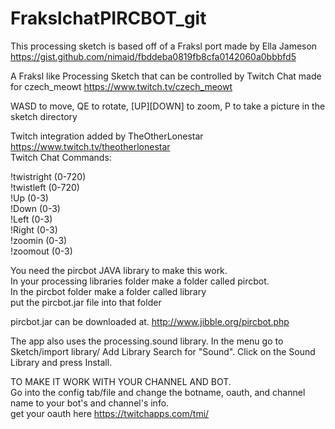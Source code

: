 # FrakslchatPIRCBOT_git

This processing sketch is based off of a Fraksl port made by Ella Jameson  
https://gist.github.com/nimaid/fbddeba0819fb8cfa0142060a0bbbfd5  

A Fraksl like Processing Sketch that can be controlled by Twitch Chat made for czech_meowt https://www.twitch.tv/czech_meowt  
 
 WASD to move, QE to rotate, [UP][DOWN] to zoom, P to take a picture in the sketch directory  
 
 Twitch integration added by TheOtherLonestar https://www.twitch.tv/theotherlonestar  
 Twitch Chat Commands:  
 
 !twistright (0-720)  
 !twistleft (0-720)  
 !Up (0-3)  
 !Down (0-3)  
 !Left (0-3)  
 !Right (0-3)  
 !zoomin (0-3)  
 !zoomout (0-3)  
 
 
 You need the pircbot JAVA library to make this work.  
 In your processing libraries folder make a folder called pircbot.     
 In the pircbot folder make a folder called library  
 put the pircbot.jar file into that folder  
 
 pircbot.jar can be downloaded at. http://www.jibble.org/pircbot.php  
 
 The app also uses the processing.sound library. In the menu go to Sketch/import library/ Add Library 
 Search for "Sound". Click on the Sound Library and press Install.  
 
 TO MAKE IT WORK WITH YOUR CHANNEL AND BOT.  
 Go into the config tab/file and change the botname, oauth, and channel name to your bot's and channel's info.  
 get your oauth here https://twitchapps.com/tmi/
 
